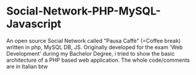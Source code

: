 # Social-Network-PHP-MySQL-Javascript
An open source Social Network called "Pausa Caffè" (=Coffee break) written in php, MySQL DB, JS. Originally developed for the exam 'Web Development' during my Bachelor Degree, i tried to show the basic architecture of a PHP based web application. The whole code/comments are in Italian btw
